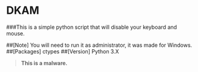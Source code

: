 # DKAM

###This is a simple python script that will disable your keyboard and mouse.

##[Note] You will need to run it as administrator, it was made for Windows.
##[Packages] ctypes
##[Version] Python 3.X

> **This is a malware.**
